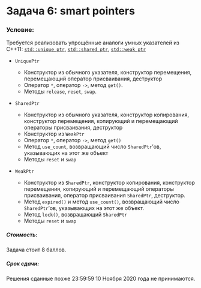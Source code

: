 # Задача 6: smart pointers

### Условие:
Требуется реализовать упрощённые аналоги умных указателей из C++11: 
[`std::unique_ptr`](https://en.cppreference.com/w/cpp/memory/unique_ptr), 
[`std::shared_ptr`](https://en.cppreference.com/w/cpp/memory/shared_ptr), 
[`std::weak_ptr`](https://en.cppreference.com/w/cpp/memory/weak_ptr)


- `UniquePtr`
  - Конструктор из обычного указателя, конструктор перемещения, 
  перемещающий оператор присваивания, деструктор
  - Оператор `*`, оператор `->`, метод `get()`.
  - Методы `release`, `reset`, `swap`.

- `SharedPtr`
  - Конструктор из обычного указателя, конструктор копирования, конструктор 
  перемещения, копирующий и перемещающий операторы присваивания, деструктор
  - Конструктор из `WeakPtr`
  - Оператор `*`, оператор `->`, метод `get()`
  - Метод `use_count`, возвращающий число `SharedPtr`’ов, указывающих на
  этот же объект
  - Методы `reset` и `swap`

- `WeakPtr`
  - Конструктор из `SharedPtr`, конструктор копирования, конструктор 
  перемещения, копирующий и перемещающий операторы присваивания, 
  оператор присваивания `SharedPtr`, деструктор.
  - Метод `expired()` и метод `use_count()`, возвращающий число 
  `SharedPtr`’ов, указывающих на этот же объект.
  - Метод `lock()`, возвращающий `SharedPtr`
  - Методы `reset` и `swap`

##### Стоимость:
Задача стоит 8 баллов.

##### Срок сдачи:
Решения сданные позже 23:59:59 10 Ноября 2020 года не принимаются.
